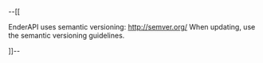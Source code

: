 --[[

 EnderAPI uses semantic versioning: http://semver.org/
 When updating, use the semantic versioning guidelines.
 
]]--
